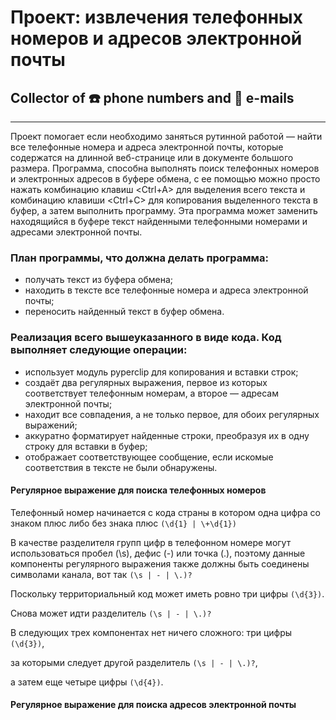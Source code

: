 #  Проект: извлечения телефонных номеров и адресов электронной почты
## Collector of :phone: phone numbers and :email: e-mails
----------
Проект помогает если необходимо заняться рутинной работой — найти все телефонные номера и адреса электронной почты, которые содержатся на длинной веб-странице или в документе большого размера. Программа, способна выполнять поиск телефонных номеров и электронных адресов в буфере обмена, с ее помощью можно просто нажать комбинацию клавиш <Ctrl+A> для выделения всего текста и комбинацию клавиши <Ctrl+C> для копирования выделенного текста в буфер, а затем выполнить программу. Эта программа может заменить находящийся в буфере текст найденными телефонными номерами и адресами электронной почты.

### План программы, что должна делать программа:
+ получать текст из буфера обмена;
+ находить в тексте все телефонные номера и адреса электронной почты;
+ переносить найденный текст в буфер обмена.


### Реализация всего вышеуказанного в виде кода. Код выполняет следующие операции:
+ использует модуль pyperclip для копирования и вставки строк;
+ создаёт два регулярных выражения, первое из которых соответствует телефонным номерам, а второе — адресам электронной почты;
+ находит все совпадения, а не только первое, для обоих регулярных выражений;
+ аккуратно форматирует найденные строки, преобразуя их в одну строку для вставки в буфер;
+ отображает соответствующее сообщение, если искомые соответствия в тексте не были обнаружены.


#### Регулярное выражение для поиска телефонных номеров

Телефонный номер начинается с кода страны в котором одна цифра со знаком плюс либо без знака плюс `(\d{1} | \+\d{1})` 

В качестве разделителя групп цифр в телефонном номере могут использоваться пробел (\s), дефис (-) или точка (.), поэтому данные компоненты регулярного выражения также должны быть соединены символами канала, вот так `(\s | - | \.)?`

Поскольку территориальный код может иметь ровно три цифры `(\d{3})`. 

Снова  может идти разделитель `(\s | - | \.)?`

В следующих трех компонентах нет ничего сложного: три цифры `(\d{3})`, 

за которыми следует другой разделитель `(\s | - | \.)?`,

а затем еще четыре цифры `(\d{4})`.

#### Регулярное выражение для поиска адресов электронной почты
